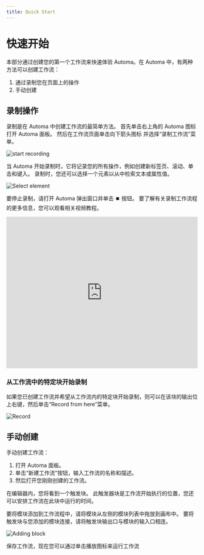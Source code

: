 ```yaml
---
title: Quick Start
---
```


# 快速开始
本部分通过创建您的第一个工作流来快速体验 Automa。在 Automa 中，有两种方法可以创建工作流：
1. 通过录制您在页面上的操作
2. 手动创建

## 录制操作

录制是在 Automa 中创建工作流的最简单方法。 首先单击右上角的 Automa 图标打开 Automa 面板。 然后在工作流页面单击向下箭头图标<v-remixicon name="riArrowLeftSLine" rotate="-90" /> 并选择“录制工作流”菜单。

![start recording](https://res.cloudinary.com/chat-story/image/upload/v1665993908/automa/chrome_Rf7Lj54yi4_i5gdua.png)

当 Automa 开始录制时，它将记录您的所有操作，例如创建新标签页、滚动、单击和键入。 录制时，您还可以选择一个元素以从中检索文本或属性值。

![Select element](https://res.cloudinary.com/chat-story/image/upload/v1665995171/automa/chrome_VecbzZKdar_swld5q.png)

要停止录制，请打开 Automa 弹出窗口并单击 ⏹️ 按钮。 要了解有关录制工作流程的更多信息，您可以观看相关视频教程。

<iframe width="100%" height="400" src="https://www.youtube.com/embed/NmRCgLtsPnY" title="YouTube video player" frameborder="0" allow="accelerometer; autoplay; clipboard-write; encrypted-media; gyroscope; picture-in-picture" allowfullscreen></iframe>

### 从工作流中的特定块开始录制
如果您已创建工作流并希望从工作流内的特定块开始录制，则可以在该块的输出位上右键，然后单击“Record from here”菜单。

![Record](https://res.cloudinary.com/chat-story/image/upload/v1666315751/automa/start-recording_hpfg9u.gif) 

## 手动创建

手动创建工作流：
1. 打开 Automa 面板。
2. 单击“新建工作流”按钮，输入工作流的名称和描述。
3. 然后打开您刚刚创建的工作流。

在编辑器内，您将看到一个触发块。 此触发器块是工作流开始执行的位置，您还可以安排工作流在此块中运行的时间。

要将模块添加到工作流程中，请将模块从左侧的模块列表中拖放到画布中。 要将触发块与您添加的模块连接，请将触发块输出口与模块的输入口相连。

![Adding block](https://res.cloudinary.com/chat-story/image/upload/v1666059993/automa/adding-block_pobloe.gif)

保存工作流，现在您可以通过单击播放图标来运行工作流 <v-remixicon name="riPlayLine" />
